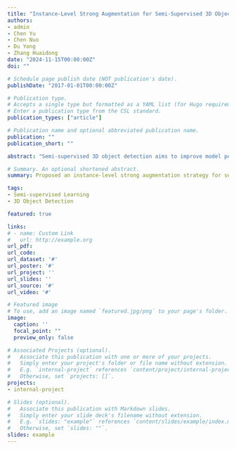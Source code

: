 ```yaml
---
title: "Instance-Level Strong Augmentation for Semi-Supervised 3D Object Detection / under review"
authors:
- admin
- Chen Yu
- Chen Nuo
- Du Yong
- Zhang Huaidong
date: "2024-11-15T00:00:00Z"
doi: ""

# Schedule page publish date (NOT publication's date).
publishDate: "2017-01-01T00:00:00Z"

# Publication type.
# Accepts a single type but formatted as a YAML list (for Hugo requirements).
# Enter a publication type from the CSL standard.
publication_types: ["article"]

# Publication name and optional abbreviated publication name.
publication: ""
publication_short: ""

abstract: "Semi-supervised 3D object detection aims to improve model performance by leveraging both labeled and unlabeled data. Existing methods primarily focus on scene-level augmentations, such as rotation, flipping, and scaling, to enhance the training of student models. However, scene-level augmentations fail to fully exploit instance-specific information, which is essential for accurate object detection in 3D environments. In this paper, we propose ISA, Instance-level Strong Augmentation strategy, for semi-supervised 3D object detection. ISA includes three key augmentation strategies: instance switch, intra-class mixup, and inter-class mixup. These strategies enable the model to better leverage instance-specific features, improving the learning performance over unlabeled data. To ensure consistent and reliable learning, we also introduce augmentation constraints, including instance box fitting and density-controlled instance generation. These innovations work together to enhance the model’s ability to generalize across diverse scenarios. Extensive experiments on the ScanNet and SUN RGB-D datasets show that our method consistently outperforms baseline models, achieving significant improvements in detection accuracy and generalization, particularly in low-labeled data settings."

# Summary. An optional shortened abstract.
summary: Proposed an instance-level strong augmentation strategy for semi-supervised 3D object detection to fully exploit instance-specific information for accurate object detection in 3D environments.

tags:
- Semi-supervised Learning
- 3D Object Detection

featured: true

links:
# - name: Custom Link
#   url: http://example.org
url_pdf: 
url_code: 
url_dataset: '#'
url_poster: '#'
url_project: ''
url_slides: ''
url_source: '#'
url_video: '#'

# Featured image
# To use, add an image named `featured.jpg/png` to your page's folder. 
image:
  caption: ''
  focal_point: ""
  preview_only: false

# Associated Projects (optional).
#   Associate this publication with one or more of your projects.
#   Simply enter your project's folder or file name without extension.
#   E.g. `internal-project` references `content/project/internal-project/index.md`.
#   Otherwise, set `projects: []`.
projects:
- internal-project

# Slides (optional).
#   Associate this publication with Markdown slides.
#   Simply enter your slide deck's filename without extension.
#   E.g. `slides: "example"` references `content/slides/example/index.md`.
#   Otherwise, set `slides: ""`.
slides: example
---
```

<!-- 
This work is driven by the results in my [previous paper](/publication/conference-paper/) on LLMs.

{{% callout note %}}
Create your slides in Markdown - click the *Slides* button to check out the example.
{{% /callout %}}

Add the publication's **full text** or **supplementary notes** here. You can use rich formatting such as including [code, math, and images](https://docs.hugoblox.com/content/writing-markdown-latex/). -->
